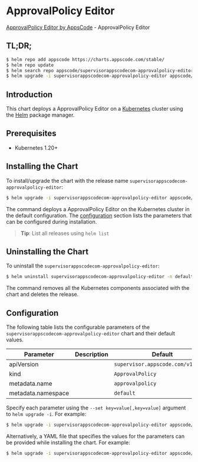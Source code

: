# ApprovalPolicy Editor

[ApprovalPolicy Editor by AppsCode](https://appscode.com) - ApprovalPolicy Editor

## TL;DR;

```bash
$ helm repo add appscode https://charts.appscode.com/stable/
$ helm repo update
$ helm search repo appscode/supervisorappscodecom-approvalpolicy-editor --version=v0.18.0
$ helm upgrade -i supervisorappscodecom-approvalpolicy-editor appscode/supervisorappscodecom-approvalpolicy-editor -n default --create-namespace --version=v0.18.0
```

## Introduction

This chart deploys a ApprovalPolicy Editor on a [Kubernetes](http://kubernetes.io) cluster using the [Helm](https://helm.sh) package manager.

## Prerequisites

- Kubernetes 1.20+

## Installing the Chart

To install/upgrade the chart with the release name `supervisorappscodecom-approvalpolicy-editor`:

```bash
$ helm upgrade -i supervisorappscodecom-approvalpolicy-editor appscode/supervisorappscodecom-approvalpolicy-editor -n default --create-namespace --version=v0.18.0
```

The command deploys a ApprovalPolicy Editor on the Kubernetes cluster in the default configuration. The [configuration](#configuration) section lists the parameters that can be configured during installation.

> **Tip**: List all releases using `helm list`

## Uninstalling the Chart

To uninstall the `supervisorappscodecom-approvalpolicy-editor`:

```bash
$ helm uninstall supervisorappscodecom-approvalpolicy-editor -n default
```

The command removes all the Kubernetes components associated with the chart and deletes the release.

## Configuration

The following table lists the configurable parameters of the `supervisorappscodecom-approvalpolicy-editor` chart and their default values.

|     Parameter      | Description |                    Default                    |
|--------------------|-------------|-----------------------------------------------|
| apiVersion         |             | <code>supervisor.appscode.com/v1alpha1</code> |
| kind               |             | <code>ApprovalPolicy</code>                   |
| metadata.name      |             | <code>approvalpolicy</code>                   |
| metadata.namespace |             | <code>default</code>                          |


Specify each parameter using the `--set key=value[,key=value]` argument to `helm upgrade -i`. For example:

```bash
$ helm upgrade -i supervisorappscodecom-approvalpolicy-editor appscode/supervisorappscodecom-approvalpolicy-editor -n default --create-namespace --version=v0.18.0 --set apiVersion=supervisor.appscode.com/v1alpha1
```

Alternatively, a YAML file that specifies the values for the parameters can be provided while
installing the chart. For example:

```bash
$ helm upgrade -i supervisorappscodecom-approvalpolicy-editor appscode/supervisorappscodecom-approvalpolicy-editor -n default --create-namespace --version=v0.18.0 --values values.yaml
```

